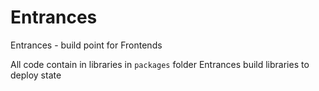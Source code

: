 # Entrances 
Entrances - build point for Frontends

All code contain in libraries in `packages` folder
Entrances build libraries to deploy state